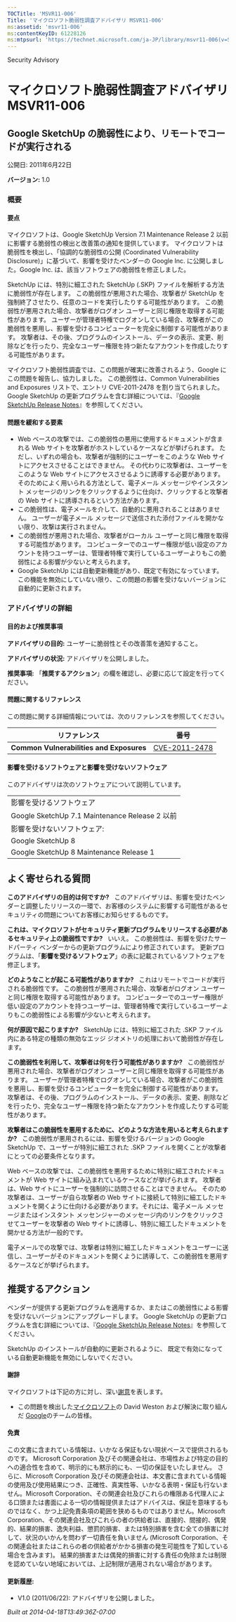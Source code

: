 ```yaml
---
TOCTitle: 'MSVR11-006'
Title: 'マイクロソフト脆弱性調査アドバイザリ MSVR11-006'
ms:assetid: 'msvr11-006'
ms:contentKeyID: 61228126
ms:mtpsurl: 'https://technet.microsoft.com/ja-JP/library/msvr11-006(v=Security.10)'
---
```


Security Advisory

マイクロソフト脆弱性調査アドバイザリ MSVR11-006
===============================================

Google SketchUp の脆弱性により、リモートでコードが実行される
------------------------------------------------------------

公開日: 2011年6月22日

**バージョン:** 1.0

### 概要

#### 要点

マイクロソフトは、Google SketchUp Version 7.1 Maintenance Release 2 以前に影響する脆弱性の検出と改善策の通知を提供しています。 マイクロソフトは脆弱性を検出し、「協調的な脆弱性の公開 (Coordinated Vulnerability Disclosure)」に基づいて、影響を受けたベンダーの Google Inc. に公開しました。Google Inc. は、該当ソフトウェアの脆弱性を修正しました。

SketchUp には、特別に細工された SketchUp (.SKP) ファイルを解析する方法に脆弱性が存在します。 この脆弱性が悪用された場合、攻撃者が SketchUp を強制終了させたり、任意のコードを実行したりする可能性があります。 この脆弱性が悪用された場合、攻撃者がログオン ユーザーと同じ権限を取得する可能性があります。 ユーザーが管理者特権でログオンしている場合、攻撃者がこの脆弱性を悪用し、影響を受けるコンピューターを完全に制御する可能性があります。 攻撃者は、その後、プログラムのインストール、データの表示、変更、削除などを行ったり、完全なユーザー権限を持つ新たなアカウントを作成したりする可能性があります。

マイクロソフト脆弱性調査では、この問題が確実に改善されるよう、Google にこの問題を報告し、協力しました。 この脆弱性は、Common Vulnerabilities and Exposures リストで、エントリ CVE-2011-2478 を割り当てられました。 Google SketchUp の更新プログラムを含む詳細については、『[Google SketchUp Release Notes](http://sketchup.google.com/support/bin/static.py?hl=en&page=release_notes.cs&rd=1)』を参照してください。

#### 問題を緩和する要素

-   Web ベースの攻撃では、この脆弱性の悪用に使用するドキュメントが含まれる Web サイトを攻撃者がホストしているケースなどが挙げられます。 ただし、いずれの場合も、攻撃者が強制的にユーザーをこのような Web サイトにアクセスさせることはできません。 その代わりに攻撃者は、ユーザーをこのような Web サイトにアクセスさせるように誘導する必要があります。そのためによく用いられる方法として、電子メール メッセージやインスタント メッセージのリンクをクリックするように仕向け、クリックすると攻撃者の Web サイトに誘導されるという方法があります。
-   この脆弱性は、電子メールを介して、自動的に悪用されることはありません。 ユーザーが電子メール メッセージで送信された添付ファイルを開かない限り、攻撃は実行されません。
-   この脆弱性が悪用された場合、攻撃者がローカル ユーザーと同じ権限を取得する可能性があります。 コンピューターでのユーザー権限が低い設定のアカウントを持つユーザーは、管理者特権で実行しているユーザーよりもこの脆弱性による影響が少ないと考えられます。
-   Google SketchUp には自動更新機能があり、既定で有効になっています。 この機能を無効にしていない限り、この問題の影響を受けないバージョンに自動的に更新されます。

### アドバイザリの詳細

#### 目的および推奨事項

**アドバイザリの目的:** ユーザーに脆弱性とその改善策を通知すること。

**アドバイザリの状況:** アドバイザリを公開しました。

**推奨事項:** 「**推奨するアクション**」の欄を確認し、必要に応じて設定を行ってください。

#### 問題に関するリファレンス

この問題に関する詳細情報については、次のリファレンスを参照してください。

| リファレンス                             | 番号                                                                             |
|------------------------------------------|----------------------------------------------------------------------------------|
| **Common Vulnerabilities and Exposures** | [CVE-2011-2478](http://www.cve.mitre.org/cgi-bin/cvename.cgi?name=cve-2011-2478) |

#### 影響を受けるソフトウェアと影響を受けないソフトウェア

このアドバイザリは次のソフトウェアについて説明しています。

|                                                |
|------------------------------------------------|
| 影響を受けるソフトウェア                       |
| Google SketchUp 7.1 Maintenance Release 2 以前 |
| 影響を受けないソフトウェア:                    |
| Google SketchUp 8                              |
| Google SketchUp 8 Maintenance Release 1        |

よく寄せられる質問
------------------

<span></span>
**このアドバイザリの目的は何ですか?**  
このアドバイザリは、影響を受けたベンダーと調整したリリースの一環で、お客様のシステムに影響する可能性があるセキュリティの問題についてお客様にお知らせするものです。

**これは、マイクロソフトがセキュリティ更新プログラムをリリースする必要があるセキュリティ上の脆弱性ですか?**  
いいえ。 この脆弱性は、影響を受けたサードパーティ ベンダーからの更新プログラムにより修正されています。 更新プログラムは、「**影響を受けるソフトウェア**」の表に記載されているソフトウェアを修正します。

**どのようなことが起こる可能性がありますか?**  
これはリモートでコードが実行される脆弱性です。 この脆弱性が悪用された場合、攻撃者がログオン ユーザーと同じ権限を取得する可能性があります。 コンピューターでのユーザー権限が低い設定のアカウントを持つユーザーは、管理者特権で実行しているユーザーよりもこの脆弱性による影響が少ないと考えられます。

**何が原因で起こりますか?**  
SketchUp には、特別に細工された .SKP ファイル内にある特定の種類の無効なエッジ ジオメトリの処理において脆弱性が存在します。

**この脆弱性を利用して、攻撃者は何を行う可能性がありますか?**  
この脆弱性が悪用された場合、攻撃者がログオン ユーザーと同じ権限を取得する可能性があります。 ユーザーが管理者特権でログオンしている場合、攻撃者がこの脆弱性を悪用し、影響を受けるコンピューターを完全に制御する可能性があります。 攻撃者は、その後、プログラムのインストール、データの表示、変更、削除などを行ったり、完全なユーザー権限を持つ新たなアカウントを作成したりする可能性があります。

**攻撃者はこの脆弱性を悪用するために、どのような方法を用いると考えられますか?**  
この脆弱性が悪用されるには、影響を受けるバージョンの Google SketchUp で、ユーザーが特別に細工された .SKP ファイルを開くことが攻撃者にとっての必要条件となります。

Web ベースの攻撃では、この脆弱性を悪用するために特別に細工されたドキュメントが Web サイトに組み込まれているケースなどが挙げられます。 攻撃者は、Web サイトにユーザーを強制的に訪問させることはできません。 そのため攻撃者は、ユーザーが自ら攻撃者の Web サイトに接続して特別に細工したドキュメントを開くように仕向ける必要があります。それには、電子メール メッセージまたはインスタント メッセンジャーのメッセージ内のリンクをクリックさせてユーザーを攻撃者の Web サイトに誘導し、特別に細工したドキュメントを開かせる方法が一般的です。

電子メールでの攻撃では、攻撃者は特別に細工したドキュメントをユーザーに送信し、ユーザーがそのドキュメントを開くように誘導して、この脆弱性を悪用するケースなどが挙げられます。

推奨するアクション
------------------

<span></span>
ベンダーが提供する更新プログラムを適用するか、またはこの脆弱性による影響を受けないバージョンにアップグレードします。 Google SketchUp の更新プログラムを含む詳細については、『[Google SketchUp Release Notes](http://sketchup.google.com/support/bin/static.py?hl=en&page=release_notes.cs&rd=1)』を参照してください。

SketchUp のインストールが自動的に更新されるように、 既定で有効になっている自動更新機能を無効にしないでください。

#### 謝辞

マイクロソフトは下記の方に対し、深い[謝意](http://technet.microsoft.com/security/bulletin/policy)を表します。

-   この問題を検出した[マイクロソフト](http://www.microsoft.com/)の David Weston および解決に取り組んだ [Google](http://www.google.com/)のチームの皆様。

#### 免責

この文書に含まれている情報は、いかなる保証もない現状ベースで提供されるものです。 Microsoft Corporation 及びその関連会社は、市場性および特定の目的への適合性を含めて、明示的にも黙示的にも、一切の保証をいたしません。 さらに、Microsoft Corporation 及びその関連会社は、本文書に含まれている情報の使用及び使用結果につき、正確性、真実性等、いかなる表明・保証も行ないません。Microsoft Corporation、その関連会社及びこれらの権限ある代理人による口頭または書面による一切の情報提供またはアドバイスは、保証を意味するものではなく、かつ上記免責条項の範囲を狭めるものではありません。Microsoft Corporation、その関連会社及びこれらの者の供給者は、直接的、間接的、偶発的、結果的損害、逸失利益、懲罰的損害、または特別損害を含む全ての損害に対して、状況のいかんを問わず一切責任を負いません (Microsoft Corporation、その関連会社またはこれらの者の供給者がかかる損害の発生可能性を了知している場合を含みます)。 結果的損害または偶発的損害に対する責任の免除または制限を認めていない地域においては、上記制限が適用されない場合があります。

#### 更新履歴:

-   V1.0 (2011/06/22): アドバイザリを公開しました。

*Built at 2014-04-18T13:49:36Z-07:00*
